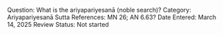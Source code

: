 Question: What is the ariyapariyesanā (noble search)?
Category: Ariyapariyesanā
Sutta References: MN 26; AN 6.63?
Date Entered: March 14, 2025
Review Status: Not started
